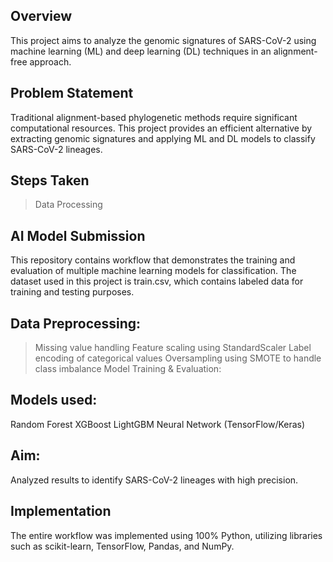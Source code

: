 
## Overview

This project aims to analyze the genomic signatures of SARS-CoV-2 using machine learning (ML) and deep learning (DL) techniques in an alignment-free approach.

## Problem Statement

Traditional alignment-based phylogenetic methods require significant computational resources. This project provides an efficient alternative by extracting genomic signatures and applying ML and DL models to classify SARS-CoV-2 lineages.

## Steps Taken 

> Data Processing

## AI Model Submission


This repository contains workflow that demonstrates the training and evaluation of multiple machine learning models for classification. The dataset used in this project is train.csv, which contains labeled data for training and testing purposes.


## Data Preprocessing:

> Missing value handling
> Feature scaling using StandardScaler
> Label encoding of categorical values
> Oversampling using SMOTE to handle class imbalance
> Model Training & Evaluation:

## Models used:


 Random Forest
 XGBoost
 LightGBM
 Neural Network (TensorFlow/Keras)

## Aim:

Analyzed results to identify SARS-CoV-2 lineages with high precision.

## Implementation 

The entire workflow was implemented using 100% Python, utilizing libraries such as scikit-learn, TensorFlow, Pandas, and NumPy.
